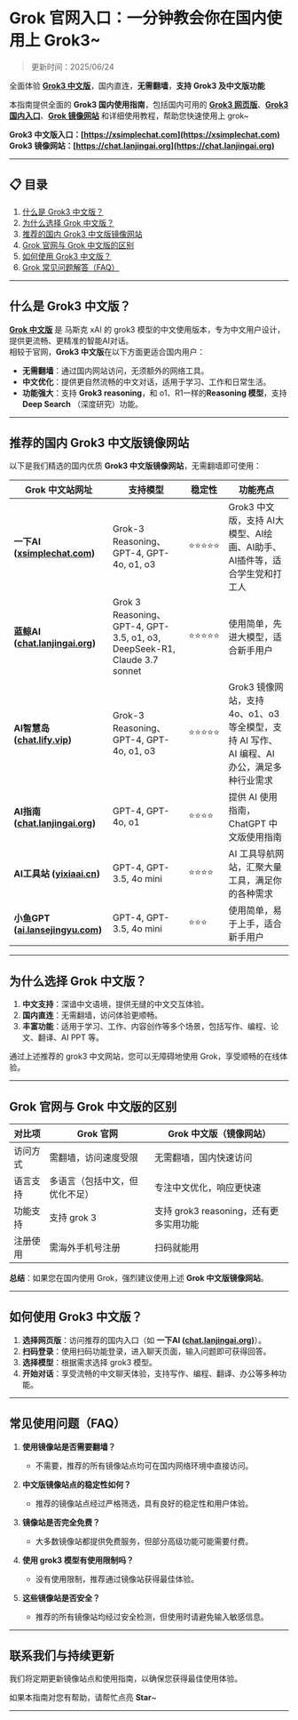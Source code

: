# Grok 官网入口：一分钟教会你在国内使用上 Grok3~

> 更新时间：2025/06/24          

全面体验 [**Grok3 中文版**](https://chat.lanjingai.org)，国内直连，**无需翻墙**，**支持 Grok3 及中文版功能**   

本指南提供全面的 **Grok3 国内使用指南**，包括国内可用的 [**Grok3 网页版**](https://chat.lanjingai.org)、[**Grok3 国内入口**](https://xsimplechat.com)、[**Grok 镜像网站**](https://chat.lanjingai.org) 和详细使用教程，帮助您快速使用上 grok~

**Grok3 中文版入口：[https://xsimplechat.com](https://xsimplechat.com)**   
**Grok3 镜像网站：[https://chat.lanjingai.org](https://chat.lanjingai.org)**

---

## 📋 目录

1. [什么是 Grok3 中文版？](#什么是-grok3-中文版)
2. [为什么选择 Grok 中文版？](#为什么选择-grok-中文版)
3. [推荐的国内 Grok3 中文版镜像网站](#推荐的国内-grok3-中文版镜像网站)
4. [Grok 官网与 Grok 中文版的区别](#grok-官网与-grok-中文版的区别)
5. [如何使用 Grok3 中文版？](#如何使用-grok3-中文版)
6. [Grok 常见问题解答（FAQ）](#常见问题解答faq)

---

## 什么是 Grok3 中文版？
[**Grok 中文版**](https://chat.lanjingai.org) 是 马斯克 xAI 的 grok3 模型的中文使用版本，专为中文用户设计，提供更流畅、更精准的智能AI对话。   
相较于官网，**Grok3 中文版**在以下方面更适合国内用户：

- **无需翻墙**：通过国内网站访问，无须额外的网络工具。
- **中文优化**：提供更自然流畅的中文对话，适用于学习、工作和日常生活。
- **功能强大**：支持 **Grok3 reasoning**，和 o1、R1一样的**Reasoning 模型**，支持 **Deep Search** （深度研究）功能。

---

## 推荐的国内 Grok3 中文版镜像网站
以下是我们精选的国内优质 **Grok3 中文版镜像网站**，无需翻墙即可使用：

| Grok 中文站网址                                   | 支持模型                                               | 稳定性   | 功能亮点                                                         |
|----------------------------------------------------|-------------------------------------------------------|----------|------------------------------------------------------------------|
| **一下AI ([xsimplechat.com](https://xsimplechat.com/))**     | Grok-3 Reasoning、GPT-4, GPT-4o, o1, o3                | ⭐⭐⭐⭐⭐   | Grok3 中文版，支持 AI大模型、AI绘画、AI助手、AI插件等，适合学生党和打工人 |
| **蓝鲸AI ([chat.lanjingai.org](https://chat.lanjingai.org/))**       | Grok 3 Reasoning、GPT-4, GPT-3.5, o1, o3, DeepSeek-R1, Claude 3.7 sonnet | ⭐⭐⭐⭐⭐   | 使用简单，先进大模型，适合新手用户                                   |
| **AI智慧岛 ([chat.lify.vip](https://chat.yixiaai.com/))**       | Grok-3 Reasoning、GPT-4, GPT-4o, o1, o3                | ⭐⭐⭐⭐⭐   | Grok3 镜像网站，支持 4o、o1、o3 等全模型，支持 AI 写作、AI 编程、AI 办公，满足多种行业需求 |
| **AI指南 ([chat.lanjingai.org](https://chat.lanjingai.org))**    | GPT-4, GPT-4o, o1                                      | ⭐⭐⭐⭐    | 提供 AI 使用指南，ChatGPT 中文版使用指南                           |
| **AI工具站 ([yixiaai.cn](https://yixiaai.cn))**               | GPT-4, GPT-3.5, 4o mini                                | ⭐⭐⭐⭐    | AI 工具导航网站，汇聚大量工具，满足你的各种需求                      |
| **小鱼GPT ([ai.lansejingyu.com](https://ai.lansejingyu.com/))**| GPT-4, GPT-3.5, 4o mini                                | ⭐⭐⭐     | 使用简单，易于上手，适合新手用户                                    |

---

## 为什么选择 Grok 中文版？

1. **中文支持**：深谙中文语境，提供无缝的中文交互体验。
2. **国内直连**：无需翻墙，访问体验更顺畅。
3. **丰富功能**：适用于学习、工作、内容创作等多个场景，包括写作、编程、论文、翻译、AI PPT 等。

通过上述推荐的 grok3 中文网站，您可以无障碍地使用 Grok，享受顺畅的在线体验。

---

## Grok 官网与 Grok 中文版的区别

| 对比项              | Grok 官网                 | Grok 中文版（镜像网站）           |
|---------------------|-----------------------------|------------------------------------|
| 访问方式            | 需翻墙，访问速度受限         | 无需翻墙，国内快速访问              |
| 语言支持            | 多语言（包括中文，但优化不足）| 专注中文优化，响应更快速            |
| 功能支持            | 支持 grok 3          | 支持 grok3 reasoning，还有更多实用功能 |
| 注册使用            | 需海外手机号注册             | 扫码就能用          |

**总结**：如果您在国内使用 Grok，强烈建议使用上述 **Grok 中文版镜像网站**。

---

## 如何使用 Grok3 中文版？

1. **选择网页版**：访问推荐的国内入口（如 **一下AI ([chat.lanjingai.org](https://chat.lanjingai.org))**）。
2. **扫码登录**：使用扫码功能登录，进入聊天页面，输入问题即可获得回答。
3. **选择模型**：根据需求选择 grok3 模型。
4. **开始对话**：享受流畅的中文聊天体验，支持写作、编程、翻译、办公等多种功能。

---

## 常见使用问题（FAQ）

1. **使用镜像站是否需要翻墙？**
   - 不需要，推荐的所有镜像站点均可在国内网络环境中直接访问。

2. **中文版镜像站点的稳定性如何？**
   - 推荐的镜像站点经过严格筛选，具有良好的稳定性和用户体验。

3. **镜像站是否完全免费？**
   - 大多数镜像站都提供免费服务，但部分高级功能可能需要付费。

4. **使用 grok3 模型有使用限制吗？**
   - 没有使用限制，推荐通过镜像站获得最佳体验。

5. **这些镜像站是否安全？**
   - 推荐的所有镜像站均经过安全检测，但使用时请避免输入敏感信息。

---

## 联系我们与持续更新

我们将定期更新镜像站点和使用指南，以确保您获得最佳使用体验。

如果本指南对您有帮助，请帮忙点亮 **Star**~

---
